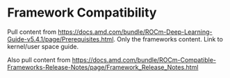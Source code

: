 # Framework Compatibility

Pull content from
<https://docs.amd.com/bundle/ROCm-Deep-Learning-Guide-v5.4.1/page/Prerequisites.html>.
Only the frameworks content. Link to kernel/user space guide.

Also pull content from
<https://docs.amd.com/bundle/ROCm-Compatible-Frameworks-Release-Notes/page/Framework_Release_Notes.html>
